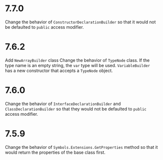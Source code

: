 # 7.7.0
Change the behavior of `ConstructorDeclarationBuilder` so that it would not be defaulted to `public` access modifier.
# 7.6.2
Add `NewArrayBuilder` class
Change the behavior of `TypeNode` class.  If the type name is an empty string, the `var` type will be used.
`VariableBuilder` has a new constructor that accepts a `TypeNode` object.
# 7.6.0
Change the behavior of `InterfaceDeclarationBuilder` and `ClassDeclarationBuilder` so that they would not be defaulted to `public` access modifier.
# 7.5.9
Change the behavior of `Symbols.Extensions.GetProperties` method so that it would return the properties of the base class first.